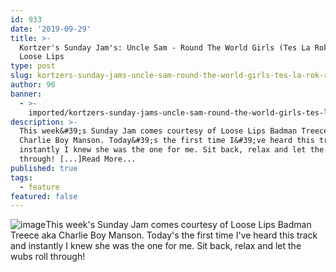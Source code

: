 ```yaml
---
id: 933
date: '2019-09-29'
title: >-
  Kortzer's Sunday Jam's: Uncle Sam - Round The World Girls (Tes La Rok Remix) -
  Loose Lips
type: post
slug: kortzers-sunday-jams-uncle-sam-round-the-world-girls-tes-la-rok-remix
author: 96
banner:
  - >-
    imported/kortzers-sunday-jams-uncle-sam-round-the-world-girls-tes-la-rok-remix/image933.jpeg
description: >-
  This week&#39;s Sunday Jam comes courtesy of Loose Lips Badman Treece aka
  Charlie Boy Manson. Today&#39;s the first time I&#39;ve heard this track and
  instantly I knew she was the one for me. Sit back, relax and let the wubs roll
  through! [...]Read More...
published: true
tags:
  - feature
featured: false
---
```

![image](../imported/kortzers-sunday-jams-uncle-sam-round-the-world-girls-tes-la-rok-remix/image933.jpeg)This week's Sunday Jam comes courtesy of Loose Lips Badman Treece aka Charlie Boy Manson. Today's the first time I've heard this track and instantly I knew she was the one for me. Sit back, relax and let the wubs roll through!